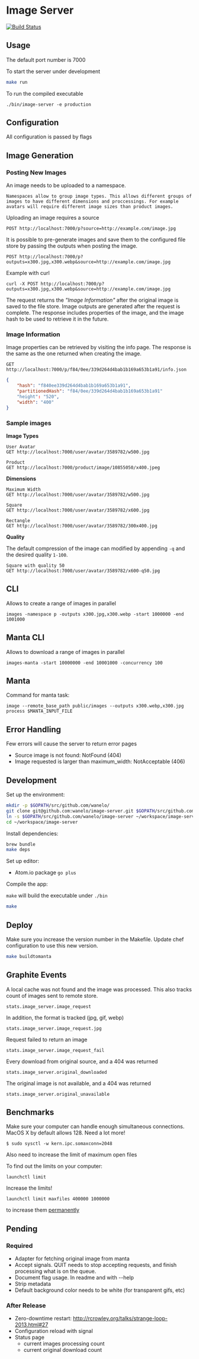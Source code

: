 # Image Server

[![Build Status](https://magnum.travis-ci.com/wanelo/image-server.svg?token=xxYxjHDAXkDK41qZ1dqA&branch=master)](https://magnum.travis-ci.com/wanelo/image-server)

## Usage

The default port number is 7000

To start the server under development
```bash
make run
```

To run the compiled executable
```
./bin/image-server -e production
```

## Configuration

All configuration is passed by flags

## Image Generation

### Posting New Images

An image needs to be uploaded to a namespace.

    Namespaces allow to group image types. This allows different groups of images to have different dimensions and proccessings. For example avatars will require different image sizes than product images.

Uploading an image requires a source
```
POST http://localhost:7000/p?source=http://example.com/image.jpg
```

It is possible to pre-generate images and save them to the configured file store by passing the outputs when posting the image.

```
POST http://localhost:7000/p?outputs=x300.jpg,x300.webp&source=http://example.com/image.jpg
```

Example with curl
```shell
curl -X POST http://localhost:7000/p?outputs=x300.jpg,x300.webp&source=http://example.com/image.jpg
```

The request returns the *"Image Information"* after the original image is saved to the file store.
Image outputs are generated after the request is complete. The response includes properties of the image, and the image hash to be used to retrieve it in the future.

### Image Information

Image properties can be retrieved by visiting the info page. The response is the same as the one returned when creating the image.
```
GET http://localhost:7000/p/f84/0ee/339d264d4bab1b169a653b1a91/info.json
```

```json
{
	"hash": "f840ee339d264d4bab1b169a653b1a91",
	"partitionedHash": "f84/0ee/339d264d4bab1b169a653b1a91"
	"height": "520",
	"width": "400"
}
```

### Sample images

**Image Types**

    User Avatar
    GET http://localhost:7000/user/avatar/3589782/w500.jpg

    Product
    GET http://localhost:7000/product/image/10855050/x400.jpeg


**Dimensions**

    Maximum Width
    GET http://localhost:7000/user/avatar/3589782/w500.jpg

    Square
    GET http://localhost:7000/user/avatar/3589782/x600.jpg

    Rectangle
    GET http://localhost:7000/user/avatar/3589782/300x400.jpg

**Quality**

The default compression of the image can modified by appending `-q` and the desired quality `1-100`.

    Square with quality 50
    GET http://localhost:7000/user/avatar/3589782/x600-q50.jpg

## CLI

Allows to create a range of images in parallel
```shell
images -namespace p -outputs x300.jpg,x300.webp -start 1000000 -end 1001000
```

## Manta CLI

Allows to download a range of images in parallel
```shell
images-manta -start 10000000 -end 10001000 -concurrency 100
```

## Manta

Command for manta task:
```shell
image --remote_base_path public/images --outputs x300.webp,x300.jpg process $MANTA_INPUT_FILE
```

## Error Handling

Few errors will cause the server to return error pages

- Source image is not found: NotFound (404)
- Image requested is larger than maximum_width: NotAcceptable (406)

## Development

Set up the environment:

```bash
mkdir -p $GOPATH/src/github.com/wanelo/
git clone git@github.com:wanelo/image-server.git $GOPATH/src/github.com/wanelo/image-server
ln -s $GOPATH/src/github.com/wanelo/image-server ~/workspace/image-server
cd ~/workspace/image-server
```

Install dependencies:

```bash
brew bundle
make deps
```

Set up editor:

  - Atom.io package `go plus`

Compile the app:

`make` will build the executable under `./bin`
```bash
make
```

## Deploy

Make sure you increase the version number in the Makefile.
Update chef configuration to use this new version.

```bash
make buildtomanta
```

## Graphite Events

A local cache was not found and the image was processed. This also tracks count of images sent to remote store.
```
stats.image_server.image_request
```

In addition, the format is tracked (jpg, gif, webp)
```
stats.image_server.image_request.jpg
```

Request failed to return an image
```
stats.image_server.image_request_fail
```

Every download from original source, and a 404 was returned
```
stats.image_server.original_downloaded
```

The original image is not available, and a 404 was returned
```
stats.image_server.original_unavailable
```

## Benchmarks

Make sure your computer can handle enough simultaneous connections. MacOS X by default allows 128. Need a lot more!

```shell
$ sudo sysctl -w kern.ipc.somaxconn=2048
```

Also need to increase the limit of maximum open files

To find out the limits on your computer:
```shell
launchctl limit
```

Increase the limits!
```shell
launchctl limit maxfiles 400000 1000000
```

to increase them [permanently](https://coderwall.com/p/lfjoaq)

## Pending

### Required
- Adapter for fetching original image from manta
- Accept signals. QUIT needs to stop accepting requests, and finish processing what is on the queue.
- Document flag usage. In readme and with --help
- Strip metadata
- Default background color needs to be white (for transparent gifs, etc)

### After Release

- Zero-downtime restart: http://rcrowley.org/talks/strange-loop-2013.html#27
- Configuration reload with signal
- Status page
  - current images processing count
  - current original download count
